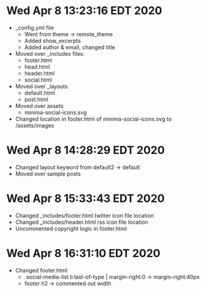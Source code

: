 # Wed Apr  8 13:23:16 EDT 2020 
- _config.yml file
    - Went from theme -> remote_theme
    - Added show_excerpts
    - Added author & email, changed title
- Moved over _includes files:
    - footer.html
    - head.html
    - header.html
    - social.html
- Moved over _layouts
    - default.html
    - post.html
 - Moved over assets
    - minima-social-icons.svg
 - Changed location in footer.html of minima-social-icons.svg to
   /assets/images
 
# Wed Apr  8 14:28:29 EDT 2020
- Changed layout keyword from default2 -> default
- Moved over sample posts

# Wed Apr  8 15:33:43 EDT 2020  
- Changed _includes/footer.html twitter icon file location
- Changed _includes/header.html rss icon file location
- Uncommented copyright logic in footer.html

# Wed Apr  8 16:31:10 EDT 2020
- Changed footer.html
    - .social-media-list li:last-of-type | margin-right:0 -> margin-right:40px
    - footer h2 -> commented out width
